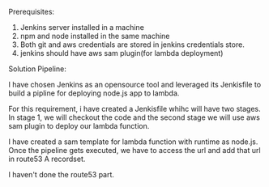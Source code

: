 Prerequisites:

1. Jenkins server installed in a machine
2. npm and node installed in the same machine
3. Both git and aws credentials are stored in jenkins credentials store.
4. jenkins should have aws sam plugin(for lambda deployment)


Solution Pipeline:

I have chosen Jenkins as an opensource tool and leveraged its Jenkisfile to build a pipline for deploying node.js app to lambda.

For this requirement, i have created a Jenkisfile whihc will have two stages. In stage 1, we will checkout the code and the second stage we will use aws sam plugin to deploy our lambda function.

I have created a sam template for lambda function with runtime as node.js.
Once the pipeline gets executed, we have to access the url and add that url in route53 A recordset.

I haven't done the route53 part.
